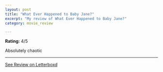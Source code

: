 ```yaml
---
layout: post
title: "What Ever Happened to Baby Jane?"
excerpt: "My review of What Ever Happened to Baby Jane?"
category: movie_review

---
```


**Rating:** 4/5

Absolutely chaotic

<hr>

[See Review on Letterboxd](https://boxd.it/3Pa7x5)
